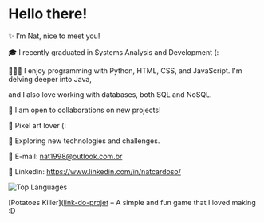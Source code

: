 # Hello there!

✨ I’m Nat, nice to meet you! 

🎓 I recently graduated in Systems Analysis and Development (:

👩🏻‍💻 I enjoy programming with Python, HTML, CSS, and JavaScript. I'm delving deeper into Java,

   and I also love working with databases, both SQL and NoSQL.
   
👥 I am open to collaborations on new projects!

👾 Pixel art lover (:

📝 Exploring new technologies and challenges.

📩 E-mail: nat1998@outlook.com.br

🔗 Linkedin: https://www.linkedin.com/in/natcardoso/


![Top Languages](https://github-readme-stats.vercel.app/api/top-langs/?username=natcardoso&layout=compact&theme=radical)

[Potatoes Killer]([link-do-projet](https://github.com/nataliacrdso/PotatoesKiller) – A simple and fun game that I loved making :D

